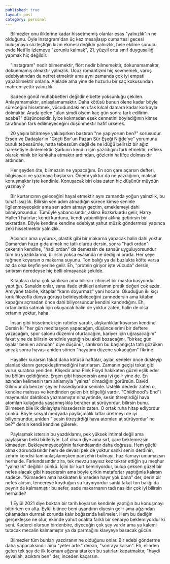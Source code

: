 ```yaml
---
published: true
layout: post
category: personal
---
```

&nbsp; &nbsp; Bilmezler onu iliklerine kadar hissetmemiş olanlar esas "yalnızlık"ın ne olduğunu. Öyle
Instagram'dan üç kez mesajlaşıp cumartesi gecesi buluşmaya sözleştiğin kızın ekmesi
değildir yalnızlık, hele ekilme sonucu evde Netflix izlemeye "zorunlu kalmak", 21. yüzyıl
orta sınıf duygusallığı yapmak hiç değildir.

&nbsp; &nbsp; "Instagram" nedir bilmemektir, flört nedir bilmemektir, dokunamamaktır, dokunmamış
olmaktır yalnızlık. Ucuz romantizmi hiç sevmemek, varoş edebiyatından da nefret
etmektir ama aynı zamanda çok iyi empati yapabilmektir onlarla. Alelade ama yine de
huzurlu bir saç kokusundan mahrumiyettir yalnızlık.  

&nbsp; &nbsp; Sadece gönül muhabbetleri değildir elbette yoksunluğu çekilen. Anlayamamaktır,
anlaşılamamaktır. Daha kötüsü bunun ölene kadar böyle süreceğini hissetmek,
vücudundaki en ufak kılcal damara kadar korkuyla dolmaktır. Arada gelen "ulan şimdi ölsem
kaç gün sonra fark edilirim acaba?" düşüncesidir. İyice kokmadan eşek cennetini
boyladığının kimse tarafından fark edilmeyeceğini düşünmektir hafif ürkerek.  

&nbsp; &nbsp; 20 yaşını bitirmeye yaklaşırken bastıran "ne yapıyorum ben?" sorusudur. Ersen ve Dadaşlar'ın
"Geçti Bor'un Pazarı Sür Eşeği Niğde'ye" yorumunu buruk tebessümle, hatta tebessüm
değil de ne idüğü belirsiz bir ağız hareketiyle dinlemektir. Şarkının kendin için yazıldığını
fark etmektir, refleks olarak minik bir kahkaha atmaktır ardından, gözlerin hafifçe dolmasıdır ardından.

&nbsp; &nbsp; Her şeyden öte, bilmezsin ne yapacağını. En son çare açarsın defteri, bilgisayarı ve
yazmaya başlarsın. Önemi yoktur da ne yazdığının, maksat konuşmaktır işte kendinle.
Konuşacak biri olsa zaten hiç düşünür müydün yazmayı?  

&nbsp; &nbsp; Bir kurtarıcının geleceğini hayal etmektir aynı zamanda yoğun yalnızlık, bu tuhaf
ıssızlık. Bilirsin sen adım atmadığın sürece kimse seninle ilgilenmeyecektir ama sen
adım atmayı geçtim, emeklemeyi dahi bilmiyorsundur. Tümüyle yabancısındır, aklına
Bozkırkurdu gelir, Harry Haller'i hatırlar; kendi kurdunu, kendi yabaniliğini aklına
getirirsin bir tekrardan. Böyle kendine kendine edebiyat yahut müzik göndermesi
yapınca zeki hissetmektir yalnızlık.  

&nbsp; &nbsp; Açsındır ama uyduruk, plastik gibi bir makarna yapacak halin dahi yoktur. Damardan
hazır gıda almak ne tatlı olurdu dersin, sonra "hadi ordan"ı çekersin kendine, "hadi
ordan" da demezsin de sansür uyguluyorsundur tüm bu yazdıklarına, bilirsin yoksa
esasında ne dediğini orada. Her şeye rağmen koyarsın o makarna suyunu. Ton balığı
ya da buzlukta köfte varsa az da olsa keyfin yerine gelir. Eh, "protein giriyor işte vücuda"
dersin, sırıtırsın neredeyse hiç belli olmayacak şekilde.  

&nbsp; &nbsp; Kitaplara daha çok sarılırsın ama bilirsin zihinsel bir mastürbasyondur yaptığın.
Sanaldır onlar, sana ifade ettikleri anlamın pratik değeri çok azdır. Amiyane tabirle,
kitaplar "karın doyurmaz" yani hocam. Okuduğun iki kıçı kırık filozofla dünya görüşü
belirleyebileceğini zannedersin ama kitabın kapağını açmadan önce dahi biliyorsundur
kendini kandırdığını. Eh, ortamlarda satmak için okuyacak halin de yoktur zaten, halin
de olsa ortamın yoktur, haha.  

&nbsp; &nbsp; İnsan gibi hissetmek için rutinler yaratır, alışkanlıklar koyarsın kendine. Dersin ki "her
gün meditasyon yapacağım, düşüncelerimi bir deftere yazacağım, spor salonu düzenini
oturtacağım, kariyer için uğraşacağım" fakat yine de bilirsin kendinle yaptığın bu akdi
bozacağını, "birkaç gün oyalar beni en azından" diye düşünür, sarılırsın bu başlangıçta
tatlı gözüken ancak sonra havası aniden sönen "hayatımı düzene sokacağım" fikrine.  

&nbsp; &nbsp; Hayaller kurarsın fakat daha kötüsü haftalar, aylar, seneler önce düşleyip
planladıklarını gerçekleştirmediğini hatırlarsın. Zamanın geçişi tokat gibi vurur suratına yeniden. Klişedir ama Pink Floyd hakikaten güzel eşlik eder bu bölüm geldiğinde.
Ergen gibi hissedersin ama iyi gelir yine de. En azından kelimenin tam anlamıyla
"yalnız" olmadığını görürsün. David Gilmour da benzer şeyler hissediyordur seninle.
Üstelik dededir zaten o, kendine mahsus ve kendinden gelen bir bilgeliği vardır.
"Childhood's End"i maymunlar daktiloda yazmamıştır nihayetinde, sesin titreştirdiği hava
atomları kulağında yaşanmışlıkla beraber at sürüyordur, bilirsin bunu. Bilmesen bile ilk
dinleyişte hissedersin zaten. O ortak ruha hitap ediyordur çünkü. Böyle sosyal medyada
paylaşmalık laflar üretmeyi de iyi biliyorsundur, aniden "'sesin titreştirdiği hava atomları
at sürüyordur' ne be?" dersin kendi kendine gülerek.  

&nbsp; &nbsp; Paylaşmak istersin bu yazdıklarını, pek yüksek ihtimal değil ama paylaşırsın belki
birileriyle. Laf olsun diye ama sırf, çare beklemezsin kimseden. Bekleyemeyeceğinin
farkındasındır daha doğrusu. Hem güçlü olmak zorundasındır hem de devası pek de
yoktur sanki senin derdinin, zehrin kendisi tam anlaşılamışken panzehiri bulmayı,
hazırlamayı umamazsın herhalde. Farkındasındır zira, tek mevzu sayısız kez tekrar
ettiğin şu meşhur "yalnızlık" değildir çünkü. İçini bir kurt kemiriyordur, bulup çeksen
güzel bir nefes alacak gibi hissedersin ama böyle çirkin metaforlar yaptığınla kalırsın
sadece. "Kimseden ama hakikaten kimseden hayır yok bana" der, derin bir nefes alırsın,
tencereye koyduğun su kaynıyordur sanki fakat ton balığı da peynir de kalmamıştır bu
sefer, sade makarnanın tadı nasıldır çok iyi bilirsin herhalde?  

&nbsp; &nbsp; 1 Eylül 2021 diye boktan bir tarih koyarsın kendinle yaptığın bu konuşmayı bitirirken
en alta. Eylül bitince beni uyandırın diyesin gelir ama ağzından çıkamadan durmak
zorunda kalır boğazında kelimeler. Hem bu dediğin gerçekleşse ne olur, ekimde yahut
ocakta farklı bir senaryo beklemiyordur ki seni. Kaderci olursun birdenbire, diyeceğin
çok şey vardır ama ya kalemi tutacak mecalin kalmamıştır ya da parmağını klavyeye
basacak gücün.  

&nbsp; &nbsp; Bilmezler tüm bunları yazdıranın ne olduğunu onlar. Bir edebi gönderme daha
yapacaksındır ama "yeter artık" dersin, "sonraya kalsın". Eh, elinden gelen tek şey de ilk
lokmanı ağzına atarken bu satırları kapatmaktır, "haydi eyvallah, acıktım ben" der,
inceden kaçarsın.
